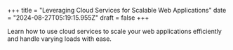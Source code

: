 +++
title = "Leveraging Cloud Services for Scalable Web Applications"
date = "2024-08-27T05:19:15.955Z"
draft = false
+++

  Learn how to use cloud services to scale your web applications efficiently and handle varying loads with ease.
        